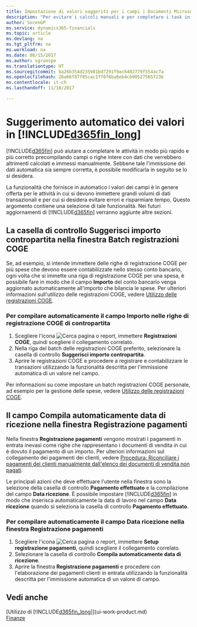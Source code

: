 ```yaml
---
title: Impostazione di valori suggeriti per i campi | Documenti Microsoft
description: "Per evitare i calcoli manuali e per completare i task in modo rapido e accurato, è possibile impostare l'immissione automatica dei dati in modo che Dynamics 365 compili i campi in selezionati."
author: SorenGP
ms.service: dynamics365-financials
ms.topic: article
ms.devlang: na
ms.tgt_pltfrm: na
ms.workload: na
ms.date: 08/15/2017
ms.author: sgroespe
ms.translationtype: HT
ms.sourcegitcommit: ba26b354d235981bd7291f9ac6402779f554ac7a
ms.openlocfilehash: 26a66f87f85cac1ff6f6ba6eb4cb90527565f236
ms.contentlocale: it-ch
ms.lasthandoff: 11/10/2017

---
```

# <a name="letting-included365finlongincludesd365finlongmdmd-suggest-values"></a>Suggerimento automatico dei valori in [!INCLUDE[d365fin_long](includes/d365fin_long_md.md)]
[!INCLUDE[d365fin](includes/d365fin_md.md)] può aiutare a completare le attività in modo più rapido e più corretto precompilando campi o righe intere con dati che verrebbero altrimenti calcolati e immessi manualmente. Sebbene tale l'immissione dei dati automatica sia sempre corretta, è possibile modificarla in seguito se lo si desidera.

La funzionalità che fornisce in automatico i valori dei campi è in genere offerta per le attività in cui si devono immettere grandi volumi di dati transazionali e per cui si desidera evitare errori e risparmiare tempo. Questo argomento contiene una selezione di tale funzionalità. Nei futuri aggiornamenti di [!INCLUDE[d365fin](includes/d365fin_md.md)] verranno aggiunte altre sezioni.

## <a name="the-suggest-balancing-amount-check-box-in-the-general-journal-batches-window"></a>La casella di controllo **Suggerisci importo contropartita** nella finestra **Batch registrazioni COGE**
Se, ad esempio, si intende immettere delle righe di registrazione COGE per più spese che devono essere contabilizzate nello stesso conto bancario, ogni volta che si immette una riga di registrazione COGE per una spesa, è possibile fare in modo che il campo **Importo** del conto bancario venga aggiornato automaticamente all'importo che bilancia le spese. Per ulteriori informazioni sull'utilizzo delle registrazioni COGE, vedere [Utilizzo delle registrazioni COGE](ui-work-general-journals.md).

### <a name="to-have-the-amount-field-on-balancing-general-journal-lines-filled-automatically"></a>Per compilare automaticamente il campo **Importo** nelle righe di registrazione COGE di contropartita
1. Scegliere l'icona ![Cerca pagina o report](media/ui-search/search_small.png "Cerca pagina o report"), immettere **Registrazioni COGE**, quindi scegliere il collegamento correlato.
2. Nella riga del batch delle registrazioni COGE preferito, selezionare la casella di controllo **Suggerisci importo contropartita**.
3. Aprire le registrazioni COGE e procedere a registrare e contabilizzare le transazioni utilizzando la funzionalità descritta per l'immissione automatica di un valore nel campo.       

Per informazioni su come impostare un batch registrazioni COGE personale, ad esempio per la gestione delle spese, vedere [Utilizzo delle registrazioni COGE](ui-work-general-journals.md).

## <a name="the-automatically-fill-date-received-field-in-the-payment-registration-window"></a>Il campo **Compila automaticamente data di ricezione** nella finestra **Registrazione pagamenti**
Nella finestra **Registrazione pagamenti** vengono mostrati i pagamenti in entrata inevasi come righe che rappresentano i documenti di vendita in cui è dovuto il pagamento di un importo. Per ulteriori informazioni sul collegamento dei pagamenti dei clienti, vedere [Procedura: Riconciliare i pagamenti dei clienti manualmente dall'elenco dei documenti di vendita non pagati](receivables-how-reconcile-customer-payments-list-unpaid-sales-documents.md).

Le principali azioni che deve effettuare l'utente nella finestra sono la selezione della casella di controllo **Pagamento effettuato** e la compilazione del campo **Data ricezione**. È possibile impostare [!INCLUDE[d365fin](includes/d365fin_md.md)] in modo che inserisca automaticamente la data di lavoro nel campo **Data ricezione** quando si seleziona la casella di controllo **Pagamento effettuato**.

### <a name="to-have-the-date-received-field-in-the-payment-registration-window-filled-automatically"></a>Per compilare automaticamente il campo **Data ricezione** nella finestra **Registrazione pagamenti**
1. Scegliere l'icona ![Cerca pagina o report](media/ui-search/search_small.png "Cerca pagina o report"), immettere **Setup registrazione pagamenti**, quindi scegliere il collegamento correlato.
2. Selezionare la casella di controllo **Compila automaticamente data di ricezione**.
3. Aprire la finestra **Registrazione pagamenti** e procedere con l'elaborazione dei pagamenti clienti in entrata utilizzando la funzionalità descritta per l'immissione automatica di un valore di campo.

## <a name="see-also"></a>Vedi anche
[Utilizzo di [!INCLUDE[d365fin_long](includes/d365fin_long_md.md)]](ui-work-product.md)  
[Finanze](finance.md)

